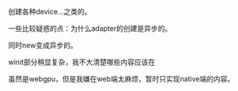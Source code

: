 创建各种device...之类的。

一些比较疑惑的点：为什么adapter的创建是异步的。

同时new变成异步的。

winit部分稍显复杂，我不大清楚哪些内容应该在

虽然是webgpu，但是我嫌在web端太麻烦，暂时只实现native端的内容。
